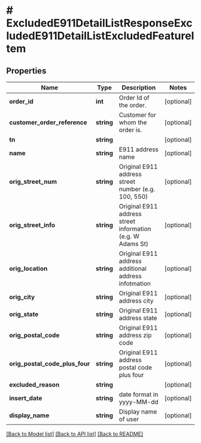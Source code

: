 # # ExcludedE911DetailListResponseExcludedE911DetailListExcludedFeatureItem

## Properties

Name | Type | Description | Notes
------------ | ------------- | ------------- | -------------
**order_id** | **int** | Order Id of the order. | [optional]
**customer_order_reference** | **string** | Customer for whom the order is. | [optional]
**tn** | **string** |  | [optional]
**name** | **string** | E911 address name | [optional]
**orig_street_num** | **string** | Original E911 address street number (e.g. 100, 550) | [optional]
**orig_street_info** | **string** | Original E911 address street information (e.g. W Adams St) | [optional]
**orig_location** | **string** | Original E911 address additional address infotmation | [optional]
**orig_city** | **string** | Original E911 address city | [optional]
**orig_state** | **string** | Original E911 address state | [optional]
**orig_postal_code** | **string** | Original E911 address zip code | [optional]
**orig_postal_code_plus_four** | **string** | Original E911 address postal code plus four | [optional]
**excluded_reason** | **string** |  | [optional]
**insert_date** | **string** | date format in yyyy-MM-dd | [optional]
**display_name** | **string** | Display name of user | [optional]

[[Back to Model list]](../../README.md#models) [[Back to API list]](../../README.md#endpoints) [[Back to README]](../../README.md)
